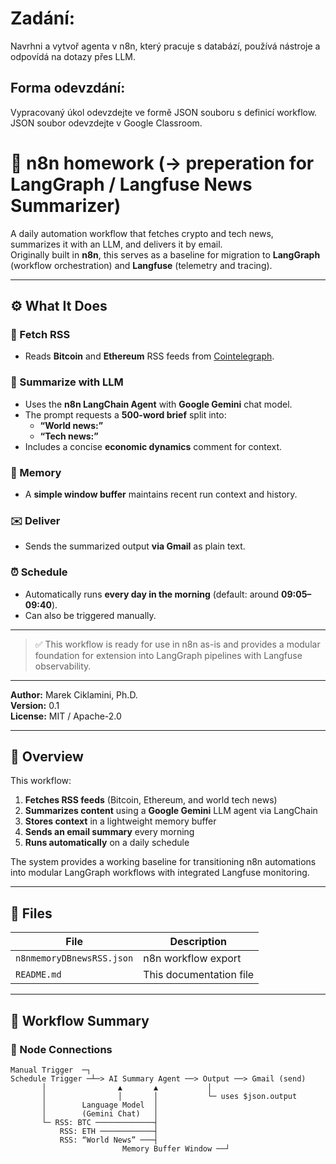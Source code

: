 # Zadání:
Navrhni a vytvoř agenta v n8n, který pracuje s databází, používá nástroje a odpovídá
na dotazy přes LLM.
## Forma odevzdání:
Vypracovaný úkol odevzdejte ve formě JSON souboru s definicí workflow. JSON
soubor odevzdejte v Google Classroom.


# 🧠 n8n homework (→ preperation for LangGraph / Langfuse News Summarizer)

A daily automation workflow that fetches crypto and tech news, summarizes it with an LLM, and delivers it by email.  
Originally built in **n8n**, this serves as a baseline for migration to **LangGraph** (workflow orchestration) and **Langfuse** (telemetry and tracing).

---

## ⚙️ What It Does

### 📰 Fetch RSS
- Reads **Bitcoin** and **Ethereum** RSS feeds from [Cointelegraph](https://cointelegraph.com/).

### 🧠 Summarize with LLM
- Uses the **n8n LangChain Agent** with **Google Gemini** chat model.  
- The prompt requests a **500-word brief** split into:
  - **“World news:”**
  - **“Tech news:”**
- Includes a concise **economic dynamics** comment for context.

### 🧩 Memory
- A **simple window buffer** maintains recent run context and history.

### ✉️ Deliver
- Sends the summarized output **via Gmail** as plain text.

### ⏰ Schedule
- Automatically runs **every day in the morning** (default: around **09:05–09:40**).  
- Can also be triggered manually.

---

> ✅ This workflow is ready for use in n8n as-is and provides a modular foundation for extension into LangGraph pipelines with Langfuse observability.

---

**Author:** Marek Ciklamini, Ph.D.  
**Version:** 0.1  
**License:** MIT / Apache-2.0



---

## 🚀 Overview

This workflow:
1. **Fetches RSS feeds** (Bitcoin, Ethereum, and world tech news)
2. **Summarizes content** using a **Google Gemini** LLM agent via LangChain
3. **Stores context** in a lightweight memory buffer
4. **Sends an email summary** every morning
5. **Runs automatically** on a daily schedule

The system provides a working baseline for transitioning n8n automations into modular LangGraph workflows with integrated Langfuse monitoring.

---

## 📁 Files

| File | Description |
|------|--------------|
| `n8nmemoryDBnewsRSS.json` | n8n workflow export |
| `README.md` | This documentation file |

---

## 🧩 Workflow Summary

### 🔗 Node Connections

```text
Manual Trigger  ─┐
Schedule Trigger ─┴─> AI Summary Agent ──> Output ──> Gmail (send)
       │                ▲       ▲           │
       │                │       │           └─ uses $json.output
       │        Language Model  │
       │        (Gemini Chat)   │
       └─ RSS: BTC ─────────────┤
           RSS: ETH ────────────┤
           RSS: “World News” ───┤
                         Memory Buffer Window ──┘
